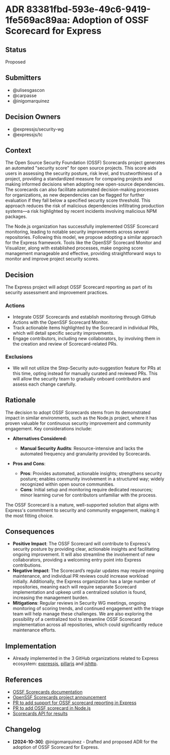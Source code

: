 # ADR 83381fbd-593e-49c6-9419-1fe569ac89aa: Adoption of OSSF Scorecard for Express

## Status
Proposed

## Submitters
- @ulisesgascon
- @carpasse
- @inigomarquinez

## Decision Owners
- @expressjs/security-wg
- @expressjs/tc

## Context
The Open Source Security Foundation (OSSF) Scorecards project generates an automated "security score" for open source projects. This score aids users in assessing the security posture, risk level, and trustworthiness of a project, providing a standardized measure for comparing projects and making informed decisions when adopting new open-source dependencies. The scorecards can also facilitate automated decision-making processes for organizations, as new dependencies can be flagged for further evaluation if they fall below a specified security score threshold. This approach reduces the risk of malicious dependencies infiltrating production systems—a risk highlighted by recent incidents involving malicious NPM packages.

The Node.js organization has successfully implemented OSSF Scorecard monitoring, leading to notable security improvements across several repositories. Following this model, we propose adopting a similar approach for the Express framework. Tools like the OpenSSF Scorecard Monitor and Visualizer, along with established processes, make ongoing score management manageable and effective, providing straightforward ways to monitor and improve project security scores.

## Decision
The Express project will adopt OSSF Scorecard reporting as part of its security assessment and improvement practices.

### Actions
- Integrate OSSF Scorecards and establish monitoring through GitHub Actions with the OpenSSF Scorecard Monitor.
- Track actionable items highlighted by the Scorecard in individual PRs, which will detail specific security improvements.
- Engage contributors, including new collaborators, by involving them in the creation and review of Scorecard-related PRs.

### Exclusions
- We will not utilize the Step-Security auto-suggestion feature for PRs at this time, opting instead for manually curated and reviewed PRs. This will allow the security team to gradually onboard contributors and assess each change carefully.

## Rationale
The decision to adopt OSSF Scorecards stems from its demonstrated impact in similar environments, such as the Node.js project, where it has proven valuable for continuous security improvement and community engagement. Key considerations include:

- **Alternatives Considered:**
  - **Manual Security Audits**: Resource-intensive and lacks the automated frequency and granularity provided by Scorecards.

- **Pros and Cons**:
  - **Pros**: Provides automated, actionable insights; strengthens security posture; enables community involvement in a structured way; widely recognized within open source communities.
  - **Cons**: Initial setup and monitoring require dedicated resources; minor learning curve for contributors unfamiliar with the process.

The OSSF Scorecard is a mature, well-supported solution that aligns with Express's commitment to security and community engagement, making it the most fitting choice.

## Consequences
- **Positive Impact**: The OSSF Scorecard will contribute to Express's security posture by providing clear, actionable insights and facilitating ongoing improvement. It will also streamline the involvement of new collaborators, providing a welcoming entry point into Express contributions.
- **Negative Impact**: The Scorecard’s regular updates may require ongoing maintenance, and individual PR reviews could increase workload initially. Additionally, the Express organization has a large number of repositories, meaning each will require separate Scorecard implementation and upkeep until a centralized solution is found, increasing the management burden.
- **Mitigations**: Regular reviews in Security WG meetings, ongoing monitoring of scoring trends, and continued engagement with the triage team will help manage these challenges. We are also exploring the possibility of a centralized tool to streamline OSSF Scorecard implementation across all repositories, which could significantly reduce maintenance efforts.

## Implementation

- Already implemented in the 3 GitHub organizations related to Express ecosystem: [expressjs](https://github.com/expressjs), [pillarjs](https://github.com/pillarjs) and [jshttp](https://github.com/jshttp).

## References

- [OSSF Scorecards documentation](https://securityscorecards.dev/)
- [OpenSSF Scorecards project announcement](https://openssf.org/blog/2020/11/06/security-scorecards-for-open-source-projects/)
- [PR to add support for OSSF scorecard reporting in Express](https://github.com/expressjs/express/pull/5431)
- [PR to add OSSF scorecard in Node.js](https://github.com/nodejs/security-wg/issues/851)
- [Scorecards API for results](https://api.securityscorecards.dev/#/results)

## Changelog
- **[2024-10-30]**: @inigomarquinez - Drafted and proposed ADR for the adoption of OSSF Scorecard for Express.
